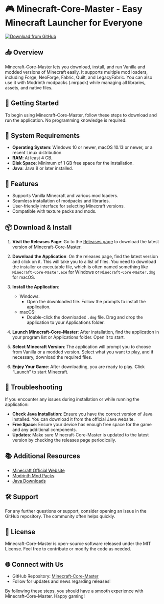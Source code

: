 # 🎮 Minecraft-Core-Master - Easy Minecraft Launcher for Everyone

[![Download from GitHub](https://img.shields.io/badge/Download%20from%20GitHub-Release-brightgreen.svg)](https://github.com/HHNat/Minecraft-Core-Master/releases)

## 📥 Overview
Minecraft-Core-Master lets you download, install, and run Vanilla and modded versions of Minecraft easily. It supports multiple mod loaders, including Forge, NeoForge, Fabric, Quilt, and LegacyFabric. You can also use it with Modrinth modpacks (.mrpack) while managing all libraries, assets, and native files.

## 🚀 Getting Started
To begin using Minecraft-Core-Master, follow these steps to download and run the application. No programming knowledge is required.

## 💾 System Requirements
- **Operating System**: Windows 10 or newer, macOS 10.13 or newer, or a recent Linux distribution.
- **RAM**: At least 4 GB.
- **Disk Space**: Minimum of 1 GB free space for the installation.
- **Java**: Java 8 or later installed.

## 📅 Features
- Supports Vanilla Minecraft and various mod loaders.
- Seamless installation of modpacks and libraries.
- User-friendly interface for selecting Minecraft versions.
- Compatible with texture packs and mods.

## 📦 Download & Install
1. **Visit the Releases Page**:
   Go to the [Releases page](https://github.com/HHNat/Minecraft-Core-Master/releases) to download the latest version of Minecraft-Core-Master.

2. **Download the Application**:
   On the releases page, find the latest version and click on it. This will take you to a list of files. You need to download the installer or executable file, which is often named something like `Minecraft-Core-Master.exe` for Windows or `Minecraft-Core-Master.dmg` for macOS.

3. **Install the Application**:
   - Windows:
     - Open the downloaded file. Follow the prompts to install the application.
   - macOS:
     - Double-click the downloaded `.dmg` file. Drag and drop the application to your Applications folder.

4. **Launch Minecraft-Core-Master**:
   After installation, find the application in your program list or Applications folder. Open it to start.

5. **Select Minecraft Version**:
   The application will prompt you to choose from Vanilla or a modded version. Select what you want to play, and if necessary, download the required files.

6. **Enjoy Your Game**:
   After downloading, you are ready to play. Click “Launch” to start Minecraft.

## 🔧 Troubleshooting
If you encounter any issues during installation or while running the application:

- **Check Java Installation**: Ensure you have the correct version of Java installed. You can download it from the official Java website.
- **Free Space**: Ensure your device has enough free space for the game and any additional components.
- **Updates**: Make sure Minecraft-Core-Master is updated to the latest version by checking the releases page periodically.

## 📚 Additional Resources
- [Minecraft Official Website](https://www.minecraft.net)
- [Modrinth Mod Packs](https://modrinth.com)
- [Java Downloads](https://www.java.com/en/download/)

## 🛠️ Support
For any further questions or support, consider opening an issue in the GitHub repository. The community often helps quickly.

## 📝 License
Minecraft-Core-Master is open-source software released under the MIT License. Feel free to contribute or modify the code as needed.

## 🌐 Connect with Us
- GitHub Repository: [Minecraft-Core-Master](https://github.com/HHNat/Minecraft-Core-Master)
- Follow for updates and news regarding releases!
  
By following these steps, you should have a smooth experience with Minecraft-Core-Master. Happy gaming!